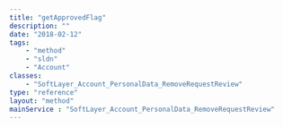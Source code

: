 ```yaml
---
title: "getApprovedFlag"
description: ""
date: "2018-02-12"
tags:
    - "method"
    - "sldn"
    - "Account"
classes:
    - "SoftLayer_Account_PersonalData_RemoveRequestReview"
type: "reference"
layout: "method"
mainService : "SoftLayer_Account_PersonalData_RemoveRequestReview"
---
```

